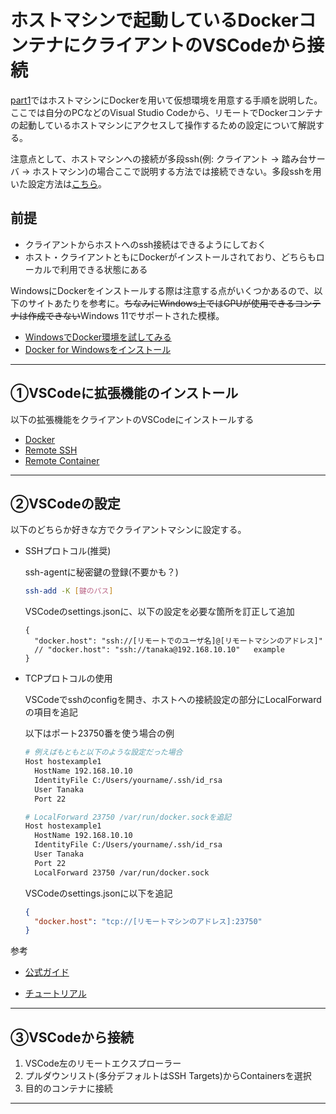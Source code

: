 # ホストマシンで起動しているDockerコンテナにクライアントのVSCodeから接続

[part1](Docker%20part1.%20dockerで仮想環境の用意.md)ではホストマシンにDockerを用いて仮想環境を用意する手順を説明した。ここでは自分のPCなどのVisual Studio Codeから、リモートでDockerコンテナの起動しているホストマシンにアクセスして操作するための設定について解説する。

注意点として、ホストマシンへの接続が多段ssh(例: クライアント -> 踏み台サーバ -> ホストマシン)の場合ここで説明する方法では接続できない。多段sshを用いた設定方法は[こちら](Docker%20番外編%20dockerコンテナに多段ssh接続.md)。

## 前提

- クライアントからホストへのssh接続はできるようにしておく
- ホスト・クライアントともにDockerがインストールされており、どちらもローカルで利用できる状態にある

WindowsにDockerをインストールする際は注意する点がいくつかあるので、以下のサイトあたりを参考に。~~ちなみにWindows上ではGPUが使用できるコンテナは作成できない~~Windows 11でサポートされた模様。

- [WindowsでDocker環境を試してみる](https://qiita.com/fkooo/items/d2fddef9091b906675ca)
- [Docker for Windowsをインストール](https://ops.jig-saw.com/tech-cate/docker-for-windows-install)

---

## ①VSCodeに拡張機能のインストール

以下の拡張機能をクライアントのVSCodeにインストールする

- [Docker](https://marketplace.visualstudio.com/items?itemName=ms-azuretools.vscode-docker)
- [Remote SSH](https://marketplace.visualstudio.com/items?itemName=ms-vscode-remote.remote-ssh)
- [Remote Container](https://marketplace.visualstudio.com/items?itemName=ms-vscode-remote.remote-containers)

---

## ②VSCodeの設定

以下のどちらか好きな方でクライアントマシンに設定する。

- SSHプロトコル(推奨)

  ssh-agentに秘密鍵の登録(不要かも？)

  ```bash
  ssh-add -K [鍵のパス]
  ```

  VSCodeのsettings.jsonに、以下の設定を必要な箇所を訂正して追加

  ```config
  {
    "docker.host": "ssh://[リモートでのユーザ名]@[リモートマシンのアドレス]"
    // "docker.host": "ssh://tanaka@192.168.10.10"   example
  }
  ```

- TCPプロトコルの使用

  VSCodeでsshのconfigを開き、ホストへの接続設定の部分にLocalForwardの項目を追記

  以下はポート23750番を使う場合の例

  ```bash
  # 例えばもともと以下のような設定だった場合
  Host hostexample1
    HostName 192.168.10.10
    IdentityFile C:/Users/yourname/.ssh/id_rsa
    User Tanaka
    Port 22

  # LocalForward 23750 /var/run/docker.sockを追記
  Host hostexample1
    HostName 192.168.10.10
    IdentityFile C:/Users/yourname/.ssh/id_rsa
    User Tanaka
    Port 22
    LocalForward 23750 /var/run/docker.sock
  ```

  VSCodeのsettings.jsonに以下を追記

  ```json
  {
    "docker.host": "tcp://[リモートマシンのアドレス]:23750"
  }
  ```

参考

- [公式ガイド](https://code.visualstudio.com/docs/remote/containers-advanced#_developing-inside-a-container-on-a-remote-docker-host)

- [チュートリアル](https://code.visualstudio.com/docs/remote/containers-tutorial)

---

## ③VSCodeから接続

1. VSCode左のリモートエクスプローラー
1. プルダウンリスト(多分デフォルトはSSH Targets)からContainersを選択
1. 目的のコンテナに接続

---

